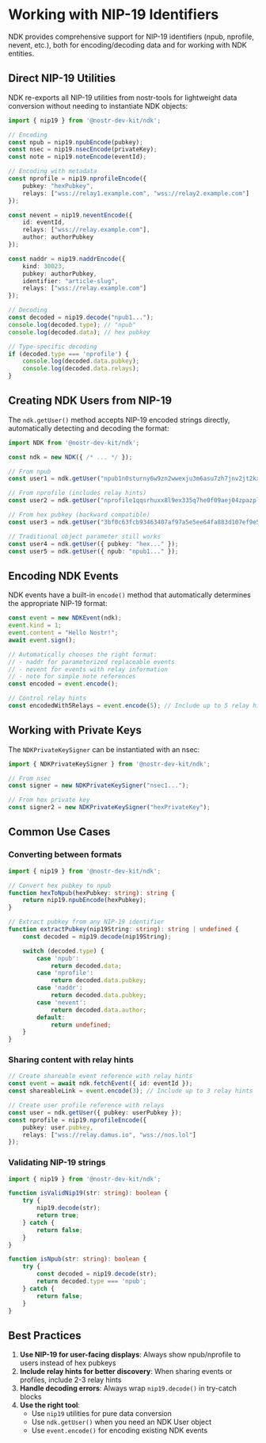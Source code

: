 # Working with NIP-19 Identifiers

NDK provides comprehensive support for NIP-19 identifiers (npub, nprofile, nevent, etc.), both for encoding/decoding data and for working with NDK entities.

## Direct NIP-19 Utilities

NDK re-exports all NIP-19 utilities from nostr-tools for lightweight data conversion without needing to instantiate NDK objects:

```typescript
import { nip19 } from '@nostr-dev-kit/ndk';

// Encoding
const npub = nip19.npubEncode(pubkey);
const nsec = nip19.nsecEncode(privateKey);
const note = nip19.noteEncode(eventId);

// Encoding with metadata
const nprofile = nip19.nprofileEncode({
    pubkey: "hexPubkey",
    relays: ["wss://relay1.example.com", "wss://relay2.example.com"]
});

const nevent = nip19.neventEncode({
    id: eventId,
    relays: ["wss://relay.example.com"],
    author: authorPubkey
});

const naddr = nip19.naddrEncode({
    kind: 30023,
    pubkey: authorPubkey,
    identifier: "article-slug",
    relays: ["wss://relay.example.com"]
});

// Decoding
const decoded = nip19.decode("npub1...");
console.log(decoded.type); // "npub"
console.log(decoded.data); // hex pubkey

// Type-specific decoding
if (decoded.type === 'nprofile') {
    console.log(decoded.data.pubkey);
    console.log(decoded.data.relays);
}
```

## Creating NDK Users from NIP-19

The `ndk.getUser()` method accepts NIP-19 encoded strings directly, automatically detecting and decoding the format:

```typescript
import NDK from '@nostr-dev-kit/ndk';

const ndk = new NDK({ /* ... */ });

// From npub
const user1 = ndk.getUser("npub1n0sturny6w9zn2wwexju3m6asu7zh7jnv2jt2kx6tlmfhs7thq0qnflahe");

// From nprofile (includes relay hints)
const user2 = ndk.getUser("nprofile1qqsrhuxx8l9ex335q7he0f09aej04zpazpl0ne2cgukyawd24mayt8gpp4mhxue69uhhytnc9e3k7mgpz4mhxue69uhkg6nzv9ejuumpv34kytnrdaksjlyr9p");

// From hex pubkey (backward compatible)
const user3 = ndk.getUser("3bf0c63fcb93463407af97a5e5ee64fa883d107ef9e558472c4eb9aaaefa459d");

// Traditional object parameter still works
const user4 = ndk.getUser({ pubkey: "hex..." });
const user5 = ndk.getUser({ npub: "npub1..." });
```

## Encoding NDK Events

NDK events have a built-in `encode()` method that automatically determines the appropriate NIP-19 format:

```typescript
const event = new NDKEvent(ndk);
event.kind = 1;
event.content = "Hello Nostr!";
await event.sign();

// Automatically chooses the right format:
// - naddr for parameterized replaceable events
// - nevent for events with relay information
// - note for simple note references
const encoded = event.encode();

// Control relay hints
const encodedWith5Relays = event.encode(5); // Include up to 5 relay hints
```

## Working with Private Keys

The `NDKPrivateKeySigner` can be instantiated with an nsec:

```typescript
import { NDKPrivateKeySigner } from '@nostr-dev-kit/ndk';

// From nsec
const signer = new NDKPrivateKeySigner("nsec1...");

// From hex private key
const signer2 = new NDKPrivateKeySigner("hexPrivateKey");
```

## Common Use Cases

### Converting between formats

```typescript
import { nip19 } from '@nostr-dev-kit/ndk';

// Convert hex pubkey to npub
function hexToNpub(hexPubkey: string): string {
    return nip19.npubEncode(hexPubkey);
}

// Extract pubkey from any NIP-19 identifier
function extractPubkey(nip19String: string): string | undefined {
    const decoded = nip19.decode(nip19String);

    switch (decoded.type) {
        case 'npub':
            return decoded.data;
        case 'nprofile':
            return decoded.data.pubkey;
        case 'naddr':
            return decoded.data.pubkey;
        case 'nevent':
            return decoded.data.author;
        default:
            return undefined;
    }
}
```

### Sharing content with relay hints

```typescript
// Create shareable event reference with relay hints
const event = await ndk.fetchEvent({ id: eventId });
const shareableLink = event.encode(3); // Include up to 3 relay hints

// Create user profile reference with relays
const user = ndk.getUser({ pubkey: userPubkey });
const nprofile = nip19.nprofileEncode({
    pubkey: user.pubkey,
    relays: ["wss://relay.damus.io", "wss://nos.lol"]
});
```

### Validating NIP-19 strings

```typescript
import { nip19 } from '@nostr-dev-kit/ndk';

function isValidNip19(str: string): boolean {
    try {
        nip19.decode(str);
        return true;
    } catch {
        return false;
    }
}

function isNpub(str: string): boolean {
    try {
        const decoded = nip19.decode(str);
        return decoded.type === 'npub';
    } catch {
        return false;
    }
}
```

## Best Practices

1. **Use NIP-19 for user-facing displays**: Always show npub/nprofile to users instead of hex pubkeys
2. **Include relay hints for better discovery**: When sharing events or profiles, include 2-3 relay hints
3. **Handle decoding errors**: Always wrap `nip19.decode()` in try-catch blocks
4. **Use the right tool**:
   - Use `nip19` utilities for pure data conversion
   - Use `ndk.getUser()` when you need an NDK User object
   - Use `event.encode()` for encoding existing NDK events